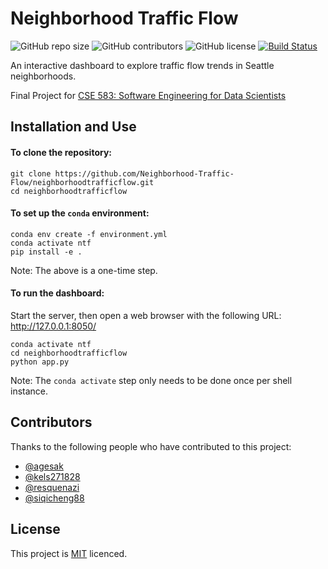 <!--- README template from https://github.com/scottydocs/README-template.md -->

# Neighborhood Traffic Flow

<!--- These are examples. See https://shields.io for others or to customize this set of shields. You might want to include dependencies, project status and licence info here --->
![GitHub repo size](https://img.shields.io/github/repo-size/kels271828/neighborhood-traffic-flow)
![GitHub contributors](https://img.shields.io/github/contributors/kels271828/neighborhood-traffic-flow)
![GitHub license](https://img.shields.io/github/license/kels271828/neighborhood-traffic-flow)
[![Build Status](https://travis-ci.org/Neighborhood-Traffic-Flow/neighborhoodtrafficflow.svg?branch=master)](https://travis-ci.org/Neighborhood-Traffic-Flow/neighborhoodtrafficflow)


An interactive dashboard to explore traffic flow trends in Seattle neighborhoods.

Final Project for [CSE 583: Software Engineering for Data Scientists](https://uwseds.github.io/)

## Installation and Use

#### To clone the repository:
```
git clone https://github.com/Neighborhood-Traffic-Flow/neighborhoodtrafficflow.git
cd neighborhoodtrafficflow
```

#### To set up the `conda` environment:
```
conda env create -f environment.yml
conda activate ntf
pip install -e .
```
Note: The above is a one-time step.

#### To run the dashboard:
Start the server, then open a web browser with the following URL: http://127.0.0.1:8050/
```
conda activate ntf
cd neighborhoodtrafficflow
python app.py
```
Note: The `conda activate` step only needs to be done once per shell instance.

## Contributors

Thanks to the following people who have contributed to this project:

* [@agesak](https://github.com/agesak)
* [@kels271828](https://github.com/kels271828)
* [@resquenazi](https://github.com/resquenazi)
* [@siqicheng88](https://github.com/siqicheng88)


## License

This project is [MIT](./LICENSE) licenced.
